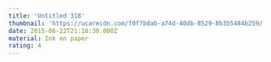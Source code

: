 ```yaml
---
title: 'Untitled 318'
thumbnail: 'https://ucarecdn.com/f0f7bdab-a74d-40db-8529-8b355484b259/'
date: 2015-06-22T21:18:30.000Z
material: Ink on paper
rating: 4
---
```

